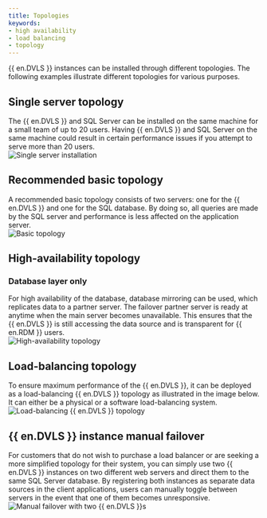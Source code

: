 ```yaml
---
title: Topologies
keywords:
- high availability
- load balancing
- topology
---
```

{{ en.DVLS }} instances can be installed through different topologies. The following examples illustrate different topologies for various purposes.  

## Single server topology

The {{ en.DVLS }} and SQL Server can be installed on the same machine for a small team of up to 20 users. Having {{ en.DVLS }} and SQL Server on the same machine could result in certain performance issues if you attempt to serve more than 20 users.  
![Single server installation](https://webdevolutions.azureedge.net/docs/en/server/RecommendedTopology-1.png)

## Recommended basic topology

A recommended basic topology consists of two servers: one for the {{ en.DVLS }} and one for the SQL database. By doing so, all queries are made by the SQL server and performance is less affected on the application server.  
![Basic topology](https://webdevolutions.azureedge.net/docs/en/server/RecommendedTopology-2.png)

## High-availability topology

### Database layer only

For high availability of the database, database mirroring can be used, which replicates data to a partner server. The failover partner server is ready at anytime when the main server becomes unavailable. This ensures that the {{ en.DVLS }} is still accessing the data source and is transparent for {{ en.RDM }} users.  
![High-availability topology](https://webdevolutions.azureedge.net/docs/en/server/RecommendedTopology-3.png)

## Load-balancing topology

To ensure maximum performance of the {{ en.DVLS }}, it can be deployed as a load-balancing {{ en.DVLS }} topology as illustrated in the image below. It can either be a physical or a software load-balancing system.  
![Load-balancing {{ en.DVLS }} topology](https://webdevolutions.azureedge.net/docs/en/server/RecommendedTopology-4.png)

## {{ en.DVLS }} instance manual failover

For customers that do not wish to purchase a load balancer or are seeking a more simplified topology for their system, you can simply use two {{ en.DVLS }} instances on two different web servers and direct them to the same SQL Server database. By registering both instances as separate data sources in the client applications, users can manually toggle between servers in the event that one of them becomes unresponsive.  
![Manual failover with two {{ en.DVLS }}s](https://webdevolutions.azureedge.net/docs/en/server/RecommendedTopology-5.png)
